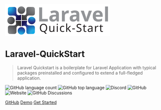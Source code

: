 <!-- _coverpage.md -->

![laravel-quickstart logo](https://raw.githubusercontent.com/developervijay7/laravel-quickstart/2c97a0c0e46f48dd3f10989292bd4f824fdbce52/resources/images/logo.svg ':size=200x60')

# Laravel-QuickStart

> Laravel Quickstart is a boilerplate for Laravel Application with typical packages preinstalled and configured to extend a full-fledged application.

![GitHub language count](https://img.shields.io/github/languages/count/developervijay7/laravel-quickstart?style=plastic)
![GitHub top language](https://img.shields.io/github/languages/top/developervijay7/laravel-quickstart?style=plastic)
![Discord](https://img.shields.io/discord/959485139354791936?style=plastic)
![GitHub](https://img.shields.io/github/license/developervijay7/laravel-quickstart)
![Website](https://img.shields.io/website?down_color=red&down_message=down&style=plastic&up_color=green&up_message=up&url=https%3A%2F%2Flaravel-quickstart.co)
![GitHub Discussions](https://img.shields.io/github/discussions/developervijay7/laravel-quickstart)


[GitHub](https://github.com/developervijay7/laravel-quickstart)
[Demo](https://laravel-quickstart.co)
[Get Started](#installation)
